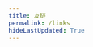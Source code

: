 ```yaml
---
title: 友链
permalink: /links
hideLastUpdated: True
---
```


<template>
  <div>
    <h3>友链</h3>
    <p>
      请按照格式申请友链，并确保你的网站已经添加本站为友链，友链申请方式：在下方评论区留言。格式如下：
      <div style="border: 1px solid #f3f3f3; border-radius: 3px; padding: 2rem; font-weight: 600;">
        "title": "Yuchuan",<br>
        "avatar": "https://www.xerrors.fun/avatar.jpg",<br>
        "site": "https://www.xerrors.fun",<br>
        "description": "敬畏代码，敬畏技术"
      </div>
    </p>
    <br>
    <div class="my-links">
        <el-card class="link-card" shadow="hover" v-for="link in links">
          <img class="link-card__avatar" :src="link.avatar" alt="头像未加载"/>
          <h3 class="link-card__title">{{ link.title }}</h3>
          <p>{{ link.description }}</p>
          <a :href="link.site" target="_blank">
            <el-button class="link-card__button" round>去看看 🚀
          </el-button></a>
        </el-card>
        <el-card class="link-card" shadow="hover">
          欢迎互加友链😎
        </el-card>
    </div>
  </div>
</template>

<script>
export default {
  data() {
    return {
      links: [
        {
          "title": "Yuchuan",
          "avatar": "https://www.xerrors.fun/avatar.jpg",
          "site": "https://www.xerrors.fun",
          "description": "敬畏代码，敬畏技术"
        },
        {
          "title": "兰州小红鸡",
          "avatar": "https://me.idealli.com/images/head.png",
          "site": "https://me.idealli.com/",
          "description": "代码记录成长"
        },
        {
          "title": "故事胶片",
          "avatar": "https://toc.lieme.cn/img/avatar.gif",
          "site": "https://toc.lieme.cn/",
          "description": "用胶片定格故事的乐趣"
        },
        {
          "title": "mghio",
          "avatar": "https://i.loli.net/2020/01/12/8qITJvhw2R9HN7M.png",
          "site": "https://www.mghio.cn",
          "description": "JAVA 搬运工 & 终身学习者"
        },
        {
          "title": "tcrush",
          "avatar": "https://tcrusher.github.io/uploads/avatar.jpg",
          "site": "http://tcrusher.github.io/",
          "description": "淡泊以明志、宁静以致远"
        }
      ]
    }
  }
}
</script>

<style lang="stylus" scoped>
.my-links
    display flex
    flex-wrap wrap

    .link-card
      width 13rem
      height 20rem
      margin 1rem
      display flex
      justify-content center

      h3
        text-align center

      p
        text-align center

      &__avatar
        display block
        width 6rem
        height 6rem
        margin 0 auto
        border-radius:50%;
        border 4px solid #f4f4f4

      &__button
        margin 0 auto
        display: block

      &:hover
        transform:rotate(-1deg);
        text-decoration none
        
@media (max-width: 600px)
  .my-links
    flex-direction column
    .link-card
      margin 1rem auto
</style>